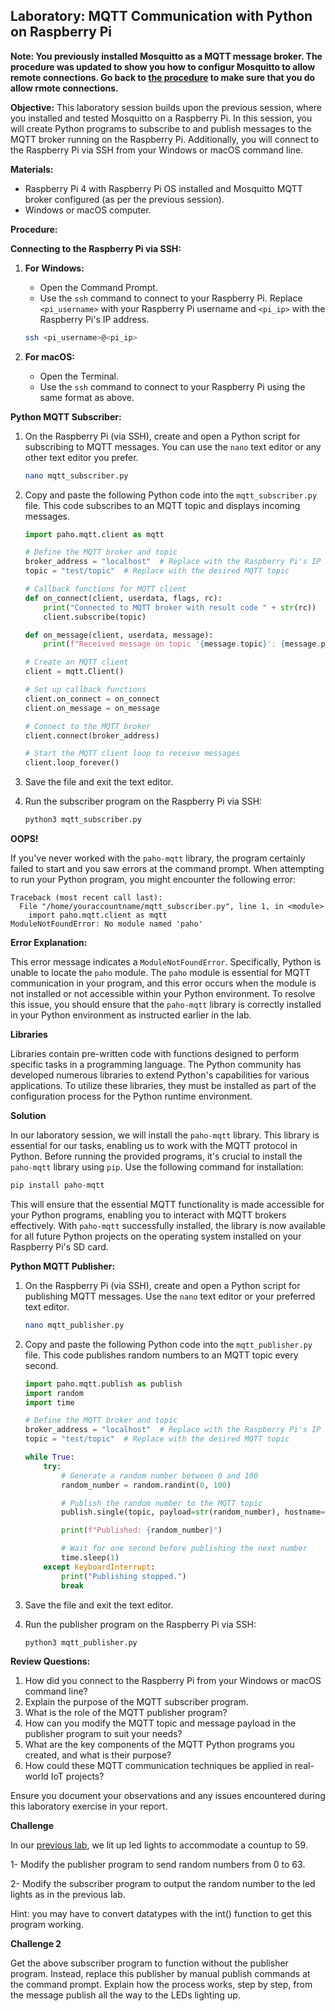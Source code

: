 ## Laboratory: MQTT Communication with Python on Raspberry Pi

**Note: You previously installed Mosquitto as a MQTT message broker. The procedure was updated to show you how to configur Mosquitto to allow remote connections. Go back to [the procedure](LAB_MQTT_and_Mosquitto.md) to make sure that you do allow rmote connections.**

**Objective:**
This laboratory session builds upon the previous session, where you installed and tested Mosquitto on a Raspberry Pi. In this session, you will create Python programs to subscribe to and publish messages to the MQTT broker running on the Raspberry Pi. Additionally, you will connect to the Raspberry Pi via SSH from your Windows or macOS command line.

**Materials:**
- Raspberry Pi 4 with Raspberry Pi OS installed and Mosquitto MQTT broker configured (as per the previous session).
- Windows or macOS computer.

**Procedure:**

**Connecting to the Raspberry Pi via SSH:**
1. **For Windows:**
    - Open the Command Prompt.
    - Use the `ssh` command to connect to your Raspberry Pi. Replace `<pi_username>` with your Raspberry Pi username and `<pi_ip>` with the Raspberry Pi's IP address.
    ```bash
    ssh <pi_username>@<pi_ip>
    ```
    
2. **For macOS:**
    - Open the Terminal.
    - Use the `ssh` command to connect to your Raspberry Pi using the same format as above.

**Python MQTT Subscriber:**
1. On the Raspberry Pi (via SSH), create and open a Python script for subscribing to MQTT messages. You can use the `nano` text editor or any other text editor you prefer.
   ```bash
   nano mqtt_subscriber.py
   ```

2. Copy and paste the following Python code into the `mqtt_subscriber.py` file. This code subscribes to an MQTT topic and displays incoming messages.
   ```python
   import paho.mqtt.client as mqtt

   # Define the MQTT broker and topic
   broker_address = "localhost"  # Replace with the Raspberry Pi's IP if not running locally
   topic = "test/topic"  # Replace with the desired MQTT topic

   # Callback functions for MQTT client
   def on_connect(client, userdata, flags, rc):
       print("Connected to MQTT broker with result code " + str(rc))
       client.subscribe(topic)

   def on_message(client, userdata, message):
       print(f"Received message on topic '{message.topic}': {message.payload.decode()}")

   # Create an MQTT client
   client = mqtt.Client()

   # Set up callback functions
   client.on_connect = on_connect
   client.on_message = on_message

   # Connect to the MQTT broker
   client.connect(broker_address)

   # Start the MQTT client loop to receive messages
   client.loop_forever()
   ```

3. Save the file and exit the text editor.

4. Run the subscriber program on the Raspberry Pi via SSH:
   ```bash
   python3 mqtt_subscriber.py
   ```
   
**OOPS!**

If you've never worked with the `paho-mqtt` library, the program certainly failed to start and you saw errors at the command prompt.
When attempting to run your Python program, you might encounter the following error:

```
Traceback (most recent call last):
  File "/home/youraccountname/mqtt_subscriber.py", line 1, in <module>
    import paho.mqtt.client as mqtt
ModuleNotFoundError: No module named 'paho'
```

**Error Explanation:**

This error message indicates a `ModuleNotFoundError`. Specifically, Python is unable to locate the `paho` module. The `paho` module is essential for MQTT communication in your program, and this error occurs when the module is not installed or not accessible within your Python environment. To resolve this issue, you should ensure that the `paho-mqtt` library is correctly installed in your Python environment as instructed earlier in the lab.

**Libraries**

Libraries contain pre-written code with functions designed to perform specific tasks in a programming language.
The Python community has developed numerous libraries to extend Python's capabilities for various applications.
To utilize these libraries, they must be installed as part of the configuration process for the Python runtime environment.

**Solution**

In our laboratory session, we will install the `paho-mqtt` library.
This library is essential for our tasks, enabling us to work with the MQTT protocol in Python.
Before running the provided programs, it's crucial to install the `paho-mqtt` library using `pip`.
Use the following command for installation:

```bash
pip install paho-mqtt
```
This will ensure that the essential MQTT functionality is made accessible for your Python programs, enabling you to interact with MQTT brokers effectively.
With `paho-mqtt` successfully installed, the library is now available for all future Python projects on the operating system installed on your Raspberry Pi's SD card.

**Python MQTT Publisher:**
1. On the Raspberry Pi (via SSH), create and open a Python script for publishing MQTT messages. Use the `nano` text editor or your preferred text editor.
   ```bash
   nano mqtt_publisher.py
   ```

2. Copy and paste the following Python code into the `mqtt_publisher.py` file. This code publishes random numbers to an MQTT topic every second.
   ```python
   import paho.mqtt.publish as publish
   import random
   import time

   # Define the MQTT broker and topic
   broker_address = "localhost"  # Replace with the Raspberry Pi's IP if not running locally
   topic = "test/topic"  # Replace with the desired MQTT topic

   while True:
       try:
           # Generate a random number between 0 and 100
           random_number = random.randint(0, 100)

           # Publish the random number to the MQTT topic
           publish.single(topic, payload=str(random_number), hostname=broker_address)

           print(f"Published: {random_number}")

           # Wait for one second before publishing the next number
           time.sleep(1)
       except KeyboardInterrupt:
           print("Publishing stopped.")
           break
   ```

3. Save the file and exit the text editor.

4. Run the publisher program on the Raspberry Pi via SSH:
   ```bash
   python3 mqtt_publisher.py
   ```

**Review Questions:**
1. How did you connect to the Raspberry Pi from your Windows or macOS command line?
2. Explain the purpose of the MQTT subscriber program.
3. What is the role of the MQTT publisher program?
4. How can you modify the MQTT topic and message payload in the publisher program to suit your needs?
5. What are the key components of the MQTT Python programs you created, and what is their purpose?
6. How could these MQTT communication techniques be applied in real-world IoT projects?

Ensure you document your observations and any issues encountered during this laboratory exercise in your report.

**Challenge**

In our [previous lab](Controlling_LEDs_w_RPi_and_Python.md), we lit up led lights to accommodate a countup to 59.

1- Modify the publisher program to send random numbers from 0 to 63.

2- Modify the subscriber program to output the random number to the led lights as in the previous lab.

Hint: you may have to convert datatypes with the int() function to get this program working.

**Challenge 2**

Get the above subscriber program to function without the publisher program.
Instead, replace this publisher by manual publish commands at the command prompt.
Explain how the process works, step by step, from the message publish all the way to the LEDs lighting up.
